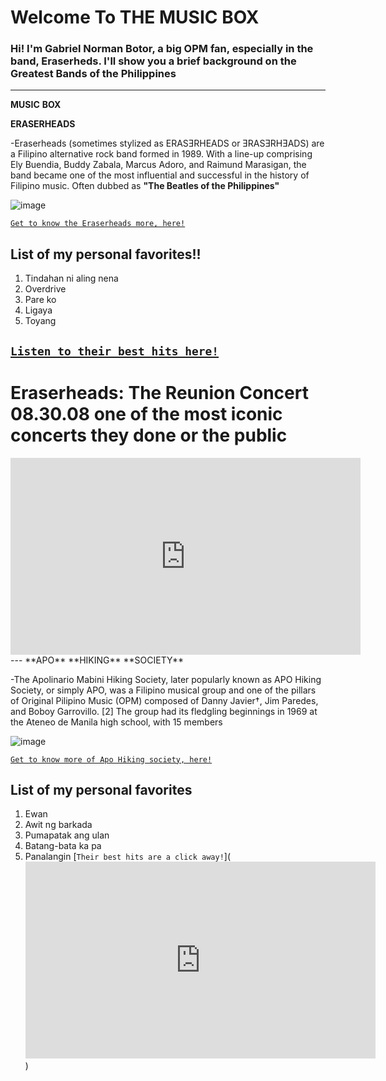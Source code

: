 # Welcome To  **THE** **MUSIC** **BOX** 
### Hi! I'm **Gabriel Norman Botor**, a big OPM fan, especially in the band, **Eraserheds.** I'll show you a brief background on the **Greatest** Bands of the Philippines
---
**MUSIC** **BOX**

**ERASERHEADS** 

-Eraserheads (sometimes stylized as ERASƎRHEADS or ƎRASƎRHƎADS) are a Filipino alternative rock band formed in 1989. With a line-up comprising Ely Buendia, Buddy Zabala, Marcus Adoro, and Raimund Marasigan, the band became one of the most influential and successful in the history of Filipino music. Often dubbed as **"The Beatles of the Philippines"**

![image](https://user-images.githubusercontent.com/118244660/202374030-96e6a848-f36e-4868-8bf4-1c08fda0c2bb.png)

[`Get to know the Eraserheads more, here!`](https://en.wikipedia.org/wiki/Eraserheads)

## List of  my personal favorites!!
1. Tindahan ni aling nena 
2. Overdrive 
3. Pare ko 
4. Ligaya 
5. Toyang 

[`Listen to their best hits here!`](https://youtu.be/7JQfJQKxH9E)
---
# Eraserheads: The Reunion Concert 08.30.08 one of the most iconic concerts they done or the public

<iframe width="560" height="315" src="https://www.youtube.com/embed/WAvJvAOAkDM" title="YouTube video player" frameborder="0" allow="accelerometer; autoplay; clipboard-write; encrypted-media; gyroscope; picture-in-picture" allowfullscreen></iframe>
---
**APO** **HIKING** **SOCIETY**

-The Apolinario Mabini Hiking Society, later popularly known as APO Hiking Society, or simply APO, was a Filipino musical group and one of the pillars of Original Pilipino Music (OPM) composed of Danny Javier†, Jim Paredes, and Boboy Garrovillo. [2] The group had its fledgling beginnings in 1969 at the Ateneo de Manila high school, with 15 members 

![image](https://user-images.githubusercontent.com/118244660/203221410-3e502198-931b-4c7a-893c-e5f788cd20c3.png)

[`Get to know more of Apo Hiking society, here!`](https://en.wikipedia.org/wiki/APO_Hiking_Society)

## List of my personal favorites 
1. Ewan
2. Awit ng barkada
3. Pumapatak ang ulan 
4. Batang-bata ka pa 
5. Panalangin
[`Their best hits are a click away!`](<iframe width="560" height="315" src="https://www.youtube.com/embed/cwgYLfxOync" title="YouTube video player" frameborder="0" allow="accelerometer; autoplay; clipboard-write; encrypted-media; gyroscope; picture-in-picture" allowfullscreen></iframe>)

